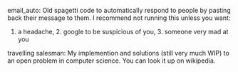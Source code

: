 email_auto: Old spagetti code to automatically respond to people by pasting back their message to them. I recommend not running this unless you want:
1. a headache, 2. google to be suspicious of you, 3. someone very mad at you

travelling salesman: My implemention and solutions (still very much WIP) to an open problem in computer science. You can look it up on wikipedia.
